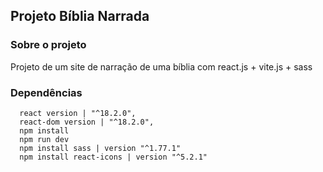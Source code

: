 ## Projeto Bíblia Narrada 

### Sobre o projeto

Projeto de um site de narração de uma bíblia com react.js + vite.js + sass

### Dependências
```
  react version | "^18.2.0",
  react-dom version | "^18.2.0",
  npm install
  npm run dev
  npm install sass | version "^1.77.1"
  npm install react-icons | version "^5.2.1"
```